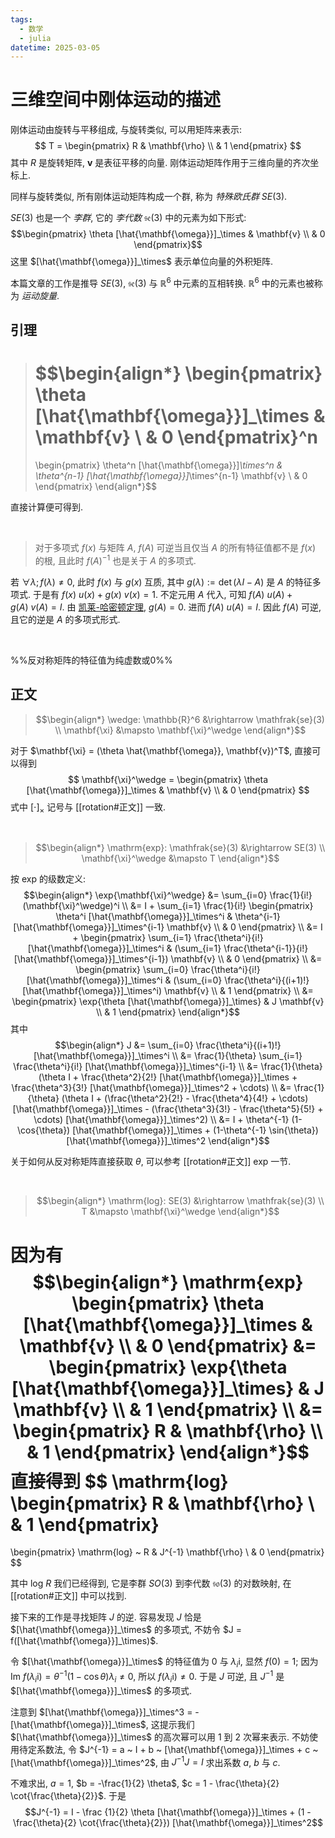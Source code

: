 ```yaml
---
tags:
  - 数学
  - julia
datetime: 2025-03-05
---
```


# 三维空间中刚体运动的描述

刚体运动由旋转与平移组成, 与旋转类似, 可以用矩阵来表示:
$$
T =
\begin{pmatrix}
R & \mathbf{\rho} \\
  & 1
\end{pmatrix}
$$
其中 $R$ 是旋转矩阵, $\mathbf{v}$ 是表征平移的向量.
刚体运动矩阵作用于三维向量的齐次坐标上.

同样与旋转类似, 所有刚体运动矩阵构成一个群, 称为 *特殊欧氏群* $SE(3)$.

$SE(3)$ 也是一个 *李群*, 它的 *李代数* $\mathfrak{se} (3)$ 中的元素为如下形式:
$$\begin{pmatrix}
\theta [\hat{\mathbf{\omega}}]_\times & \mathbf{v} \\
                                      & 0
\end{pmatrix}$$
这里 $[\hat{\mathbf{\omega}}]_\times$ 表示单位向量的外积矩阵.

本篇文章的工作是推导 $SE(3)$, $\mathfrak{se}(3)$ 与 $\mathbb{R}^6$ 中元素的互相转换.
$\mathbb{R}^6$ 中的元素也被称为 *运动旋量*.

## 引理

> $$\begin{align*}
> \begin{pmatrix}
> \theta [\hat{\mathbf{\omega}}]_\times & \mathbf{v} \\
>                                       & 0
> \end{pmatrix}^n
> =
> \begin{pmatrix}
> \theta^n [\hat{\mathbf{\omega}}]_\times^n &
> \theta^{n-1} [\hat{\mathbf{\omega}}]_\times^{n-1} \mathbf{v} \\
>                                           & 0
> \end{pmatrix}
> \end{align*}$$

直接计算便可得到.

<br/>

> 对于多项式 $f(x)$ 与矩阵 $A$, $f(A)$ 可逆当且仅当 $A$ 的所有特征值都不是 $f(x)$ 的根,
> 且此时 $f(A)^{-1}$ 也是关于 $A$ 的多项式.

若 $\forall \lambda; f(\lambda) \neq 0$, 此时 $f(x)$ 与 $g(x)$ 互质, 其中 $g(\lambda) := \det{(\lambda I - A)}$ 是 $A$ 的特征多项式.
于是有 $f(x) ~ u(x) + g(x) ~ v(x) = 1$. 不定元用 $A$ 代入,
可知 $f(A) ~ u(A) + g(A) ~ v(A) = I$.
由 [凯莱-哈密顿定理](https://zh.wikipedia.org/wiki/凱萊–哈密頓定理),
$g(A) = 0$. 进而 $f(A) ~ u(A) = I$.
因此 $f(A)$ 可逆, 且它的逆是 $A$ 的多项式形式.

<br/>

%%反对称矩阵的特征值为纯虚数或0%%

## 正文

> $$\begin{align*}
> \wedge: \mathbb{R}^6 &\rightarrow \mathfrak{se}(3) \\
>         \mathbf{\xi} &\mapsto     \mathbf{\xi}^\wedge
> \end{align*}$$

对于 $\mathbf{\xi} = (\theta \hat{\mathbf{\omega}}, \mathbf{v})^T$,
直接可以得到
$$
\mathbf{\xi}^\wedge =
\begin{pmatrix}
\theta [\hat{\mathbf{\omega}}]_\times & \mathbf{v} \\
                                      & 0
\end{pmatrix}
$$
式中 $[\cdot]_\times$ 记号与 [[rotation#正文]] 一致.

<br/>

> $$\begin{align*}
> \mathrm{exp}: \mathfrak{se}(3)    &\rightarrow  SE(3) \\
>               \mathbf{\xi}^\wedge &\mapsto      T
> \end{align*}$$

按 $\mathrm{exp}$ 的级数定义:
$$\begin{align*}
\exp{\mathbf{\xi}^\wedge} &= \sum_{i=0} \frac{1}{i!} (\mathbf{\xi}^\wedge)^i \\
&= I + \sum_{i=1} \frac{1}{i!} \begin{pmatrix}
	\theta^i [\hat{\mathbf{\omega}}]_\times^i &
	\theta^{i-1} [\hat{\mathbf{\omega}}]_\times^{i-1} \mathbf{v} \\
	                                          & 0
	\end{pmatrix} \\
&= I + \begin{pmatrix}
	\sum_{i=1} \frac{\theta^i}{i!} [\hat{\mathbf{\omega}}]_\times^i &
	(\sum_{i=1} \frac{\theta^{i-1}}{i!} [\hat{\mathbf{\omega}}]_\times^{i-1}) \mathbf{v} \\
	& 0
	\end{pmatrix} \\
&= \begin{pmatrix}
	\sum_{i=0} \frac{\theta^i}{i!} [\hat{\mathbf{\omega}}]_\times^i &
	(\sum_{i=0} \frac{\theta^i}{(i+1)!} [\hat{\mathbf{\omega}}]_\times^i) \mathbf{v} \\
	& 1
	\end{pmatrix} \\
&= \begin{pmatrix}
	\exp{\theta [\hat{\mathbf{\omega}}]_\times} & J \mathbf{v} \\
	& 1
	\end{pmatrix}
\end{align*}$$
其中
$$\begin{align*}
J &= \sum_{i=0} \frac{\theta^i}{(i+1)!} [\hat{\mathbf{\omega}}]_\times^i \\
&= \frac{1}{\theta} \sum_{i=1} \frac{\theta^i}{i!} [\hat{\mathbf{\omega}}]_\times^{i-1} \\
&= \frac{1}{\theta} (\theta I
	+ \frac{\theta^2}{2!} [\hat{\mathbf{\omega}}]_\times
	+ \frac{\theta^3}{3!} [\hat{\mathbf{\omega}}]_\times^2
	+ \cdots) \\
&= \frac{1}{\theta} (\theta I
	+ (\frac{\theta^2}{2!} - \frac{\theta^4}{4!} + \cdots) [\hat{\mathbf{\omega}}]_\times
	- (\frac{\theta^3}{3!} - \frac{\theta^5}{5!} + \cdots) [\hat{\mathbf{\omega}}]_\times^2) \\
&= I + \theta^{-1} (1-\cos{\theta}) [\hat{\mathbf{\omega}}]_\times
	+ (1-\theta^{-1} \sin{\theta}) [\hat{\mathbf{\omega}}]_\times^2
\end{align*}$$

关于如何从反对称矩阵直接获取 $\theta$, 可以参考 [[rotation#正文]] $\mathrm{exp}$ 一节.

<br/>

> $$\begin{align*}
> \mathrm{log}: SE(3) &\rightarrow  \mathfrak{se}(3) \\
>               T     &\mapsto      \mathbf{\xi}^\wedge
> \end{align*}$$

因为有
$$\begin{align*}
\mathrm{exp} \begin{pmatrix}
\theta [\hat{\mathbf{\omega}}]_\times & \mathbf{v} \\
& 0
\end{pmatrix}
&= \begin{pmatrix}
	\exp{\theta [\hat{\mathbf{\omega}}]_\times} & J \mathbf{v} \\
	& 1
	\end{pmatrix} \\
&= \begin{pmatrix}
	R & \mathbf{\rho} \\
	& 1
	\end{pmatrix}
\end{align*}$$
直接得到
$$
\mathrm{log} \begin{pmatrix}
	R & \mathbf{\rho} \\
	& 1
	\end{pmatrix}
=
\begin{pmatrix}
\mathrm{log} ~ R & J^{-1} \mathbf{\rho} \\
& 0
\end{pmatrix}
$$

其中 $\mathrm{log} ~ R$ 我们已经得到, 它是李群 $SO(3)$ 到李代数 $\mathfrak{so}(3)$ 的对数映射, 在 [[rotation#正文]] 中可以找到.

接下来的工作是寻找矩阵 $J$ 的逆. 容易发现 $J$ 恰是 $[\hat{\mathbf{\omega}}]_\times$ 的多项式, 不妨令 $J = f([\hat{\mathbf{\omega}}]_\times)$.

令 $[\hat{\mathbf{\omega}}]_\times$ 的特征值为 $0$ 与 $\lambda_i \mathrm{i}$, 显然 $f(0) = 1$;
因为 $\mathrm{Im} ~ f(\lambda_i \mathrm{i}) = \theta^{-1} (1-\cos{\theta}) \lambda_i \neq 0$, 所以 $f(\lambda_i \mathrm{i}) \neq 0$.
于是 $J$ 可逆, 且 $J^{-1}$ 是 $[\hat{\mathbf{\omega}}]_\times$ 的多项式.

注意到 $[\hat{\mathbf{\omega}}]_\times^3 = -[\hat{\mathbf{\omega}}]_\times$, 这提示我们 $[\hat{\mathbf{\omega}}]_\times$ 的高次幂可以用 $1$ 到 $2$ 次幂来表示.
不妨使用待定系数法, 令 $J^{-1} = a ~ I + b ~ [\hat{\mathbf{\omega}}]_\times + c ~ [\hat{\mathbf{\omega}}]_\times^2$, 由 $J^{-1} J = I$ 求出系数 $a$, $b$ 与 $c$.

不难求出, $a = 1$, $b = -\frac{1}{2} \theta$, $c = 1 - \frac{\theta}{2} \cot{\frac{\theta}{2}}$. 于是
$$J^{-1} = I - \frac
{1}{2} \theta [\hat{\mathbf{\omega}}]_\times + (1 - \frac{\theta}{2} \cot{\frac{\theta}{2}}) [\hat{\mathbf{\omega}}]_\times^2$$